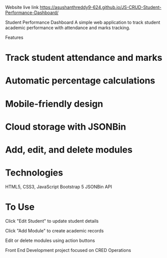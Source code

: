 Website live link
https://asushanthreddy9-624.github.io/JS-CRUD-Student-Performance-Dashboard/

Student Performance Dashboard
A simple web application to track student academic performance with attendance and marks tracking.

Features
# Track student attendance and marks

# Automatic percentage calculations

# Mobile-friendly design

# Cloud storage with JSONBin

# Add, edit, and delete modules

# Technologies
HTML5, CSS3, JavaScript
Bootstrap 5
JSONBin API

# To Use
Click "Edit Student" to update student details

Click "Add Module" to create academic records

Edit or delete modules using action buttons

 Front End Development project focused on CRED Operations
